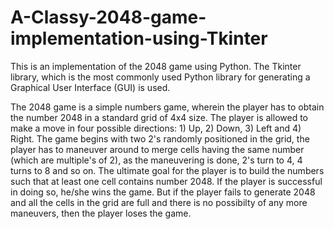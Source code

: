# A-Classy-2048-game-implementation-using-Tkinter
This is an implementation of the 2048 game using Python. The Tkinter library, which is the most commonly used Python library for generating a Graphical User Interface (GUI) is used.

The 2048 game is a simple numbers game, wherein the player has to obtain the number 2048 in a standard grid of 4x4 size. The player is allowed to make a move in four possible directions: 1) Up, 2) Down, 3) Left and 4) Right. The game begins with two 2's randomly positioned in the grid, the player has to maneuver around to merge cells having the same number (which are multiple's of 2), as the maneuvering is done, 2's turn to 4, 4 turns to 8 and so on. The ultimate goal for the player is to build the numbers such that at least one cell contains number 2048. If the player is successful in doing so, he/she wins the game. But if the player fails to generate 2048 and all the cells in the grid are full and there is no possibilty of any more maneuvers, then the player loses the game. 
